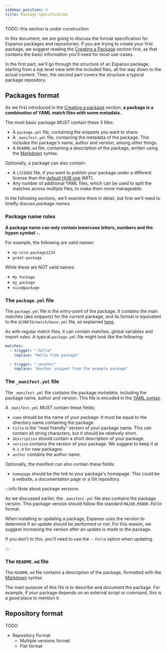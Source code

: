 ```yaml
---
sidebar_position: 4
title: Package Specification
---
```


TODO: this section is under construction

In this document, we are going to discuss the format specification 
for Espanso packages and repositories.
If you are trying to create your first package, we suggest reading
the [Creating a Package](creating-a-package.md) section first,
as that contains the basic information you'll need for most use-cases.

In the first part, we'll go through the structure of an Espanso package,
starting from a top level view with the included files, all the way 
down to the actual content.
Then, the second part covers the structure a typical package repository.

## Packages format

As we first introduced in the [Creating a package](creating-a-package.md) section,
**a package is a combination of YAML match files with some metadata.**

The most basic package _MUST_ contain these 3 files:
* A `package.yml` file, containing the snippets you want to share.
* A `_manifest.yml` file, containing the metadata of the package.
This includes the package's name, author and version, among other things.
* A `README.md` file, containing a description of the package,
written using the [Markdown](https://en.wikipedia.org/wiki/Markdown) syntax.

Optionally, a package can also contain:
* A `LICENSE` file, if you want to publish your package under a different license
than the [default HUB one](https://github.com/espanso/hub/blob/main/LICENSE) (MIT).
* Any number of additional YAML files, which can be used to split the matches across multiple
files, to make them more manageable.

In the following sections, we'll examine them in detail, but first we'll need
to briefly discuss _package names_.

### Package name rules

**A package name can only contain lowercase letters, numbers and the hypen symbol `-`.**

For example, the following are valid names:

* `my-nice-package1234`
* `great-package`

While these are NOT valid names:

* `My Package`
* `my_package`
* `nice@package`

### The `package.yml` file

The `package.yml` file is the entry-point of the package.
It contains the main matches (aka _snippets_) for the current package, and
its format is equivalent to the `$CONFIG/match/base.yml` file, as explained [here](../matches/basics).

As with regular match files, it can contain matches, global variables and import rules.
A typical `package.yml` file might look like the following:

```yaml title="package.yml"
matches:
  - trigger: ":hello"
    replace: "Hello from package"

  - trigger: ":another"
    replace: "Another snippet from the example package"
```

### The `_manifest.yml` file

The `_manifest.yml` file contains the package _metadata_, including the
package name, author and version.
This file is encoded in the [YAML syntax](https://en.wikipedia.org/wiki/YAML).

A `_manifest.yml` _MUST_ contain these fields:
* `name` should be the name of your package. It must be equal to the directory name containing the package.
* `title` is the "read friendly" version of your package name. 
This can contain all string characters, but it should be relatively short.
* `description` should contain a short description of your package.
* `version` contains the version of your package. We suggest to keep it at `0.1.0` for new packages.
* `author` contains the author name.

Optionally, the manifest can also contain these fields:
* `homepage` should be the link to your package's homepage. This could be a website, a documentation
page or a Git repository.

:::info Note about package versions

As we discussed earlier, the `_manifest.yml` file also contains the package version.
This package version should follow the standard `MAJOR.MINOR.PATCH` format.

When installing or updating a package, Espanso uses the version to determine if an 
update should be performed or not.
For this reason, we suggest increasing the version after an update is made to the package.

If you don't to this, you'll need to use the `--force` option when updating.

:::

### The `README.md` file

The `README.md` file contains a description of the package, formatted
with the [Markdown](https://en.wikipedia.org/wiki/Markdown) syntax.

The main purpose of this file is to describe and document the package.
For example, if your package depends on an external script or command,
this is a good place to mention it.

## Repository format

TODO

* Repository Format
  * Multiple versions format
  * Flat format